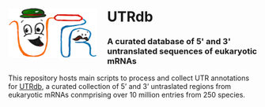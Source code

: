 <div>
				<img src="./UTRdblogo.png" style="width:180px;height:100px; margin-right: 20px" align="left">
				<h1>UTRdb</h1>
				<h3>A curated database of 5' and 3' untranslated sequences of eukaryotic mRNAs</h3>
			</div>

<p>This repository hosts main scripts to process and collect UTR annotations for <a href="http://212.189.205.118/utrdb/index.html">UTRdb</a>, a curated collection of 5’ and 3’ untraslated regions from eukaryotic mRNAs conmprising over 10 million entries from 250 species.</p>
